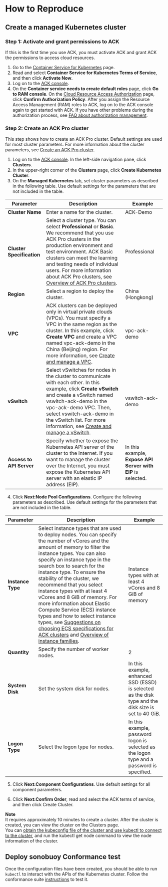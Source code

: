 # How to Reproduce

## Create a managed Kubernetes cluster

### Step 1: Activate and grant permissions to ACK
If this is the first time you use ACK, you must activate ACK and grant ACK the permissions to access cloud resources.
1. Go to the [Container Service for Kubernetes](https://common-buy-intl.alibabacloud.com/?spm=a2c63.p38356.0.0.2c55a81fNJeQ3d&commodityCode=csk_propayasgo_public_intl) page.
2. Read and select **Container Service for Kubernetes Terms of Service**, and then click **Activate Now**.
3. Log on to the [ACK console](https://cs.console.aliyun.com/?spm=a2c63.p38356.0.0.2c55a81fNJeQ3d).
4. On the **Container service needs to create default roles** page, click **Go to RAM console**. On the [Cloud Resource Access Authorization](https://ram.console.aliyun.com/?spm=a2c63.p38356.0.0.2c55a81fNJeQ3d#/role/authorize?request=%7B%22ReturnUrl%22:%22https:%2F%2Fcs.console.aliyun.com%2F%22,%22Service%22:%22CS%22,%22Requests%22:%7B%22request1%22:%7B%22RoleName%22:%22AliyunCSManagedLogRole%22,%22TemplateId%22:%22AliyunCSManagedLogRole%22%7D,%22request2%22:%7B%22RoleName%22:%22AliyunCSManagedCmsRole%22,%22TemplateId%22:%22AliyunCSManagedCmsRole%22%7D,%22request3%22:%7B%22RoleName%22:%22AliyunCSManagedCsiRole%22,%22TemplateId%22:%22AliyunCSManagedCsiRole%22%7D,%22request4%22:%7B%22RoleName%22:%22AliyunCSManagedVKRole%22,%22TemplateId%22:%22AliyunCSManagedVKRole%22%7D,%22request5%22:%7B%22RoleName%22:%22AliyunCSClusterRole%22,%22TemplateId%22:%22Cluster%22%7D,%22request6%22:%7B%22RoleName%22:%22AliyunCSServerlessKubernetesRole%22,%22TemplateId%22:%22ServerlessKubernetes%22%7D,%22request7%22:%7B%22RoleName%22:%22AliyunCSKubernetesAuditRole%22,%22TemplateId%22:%22KubernetesAudit%22%7D,%22request8%22:%7B%22RoleName%22:%22AliyunCSManagedNetworkRole%22,%22TemplateId%22:%22AliyunCSManagedNetworkRole%22%7D,%22request9%22:%7B%22RoleName%22:%22AliyunCSDefaultRole%22,%22TemplateId%22:%22Default%22%7D,%22request10%22:%7B%22RoleName%22:%22AliyunCSManagedKubernetesRole%22,%22TemplateId%22:%22ManagedKubernetes%22%7D,%22request11%22:%7B%22RoleName%22:%22AliyunCSManagedArmsRole%22,%22TemplateId%22:%22AliyunCSManagedArmsRole%22%7D%7D%7D) page, click **Confirm Authorization Policy**. After you assign the Resource Access Management (RAM) roles to ACK, log on to the ACK console again to get started with ACK. If you have other problems during the authorization process, see [FAQ about authorization management](https://www.alibabacloud.com/help/en/ack/ack-managed-and-ack-dedicated/user-guide/faq-about-authorization-management).

### Step 2: Create an ACK Pro cluster
This step shows how to create an ACK Pro cluster. Default settings are used for most cluster parameters. For more information about the cluster parameters, see [Create an ACK Pro cluster](https://www.alibabacloud.com/help/en/ack/ack-managed-and-ack-dedicated/user-guide/create-an-ack-managed-cluster-2#task-skz-qwk-qfb).
1. Log on to the [ACK console](https://cs.console.aliyun.com/?spm=a2c63.p38356.0.0.2c55a81fNJeQ3d). In the left-side navigation pane, click **Clusters**.
2. In the upper-right corner of the **Clusters** page, click **Create Kubernetes Cluster**.
3. On the **Managed Kubernetes** tab, set cluster parameters as described in the following table. Use default settings for the parameters that are not included in the table.

| **Parameter**  | **Description**  | **Example**      |
|---|---|------------------|
| **Cluster Name**  | Enter a name for the cluster.  | ACK-Demo         |
| **Cluster Specification**  | Select a cluster type. You can select **Professional** or **Basic**. We recommend that you use ACK Pro clusters in the production environment and test environment. ACK Basic clusters can meet the learning and testing needs of individual users. For more information about ACK Pro clusters, see [Overview of ACK Pro clusters](https://www.alibabacloud.com/help/en/ack/ack-managed-and-ack-dedicated/user-guide/overview-of-ack-pro-clusters#concept-2558837).| Professional     |
| **Region**  | Select a region to deploy the cluster.  | China (Hongkong) |
| **VPC**  | ACK clusters can be deployed only in virtual private clouds (VPCs). You must specify a VPC in the same region as the cluster. In this example, click **Create VPC** and create a VPC named vpc-ack-demo in the China (Beijing) region. For more information, see [Create and manage a VPC](https://www.alibabacloud.com/help/en/vpc/user-guide/create-and-manage-a-vpc#task-1012575).| vpc-ack-demo |
| **vSwitch**  | Select vSwitches for nodes in the cluster to communicate with each other. In this example, click **Create vSwitch** and create a vSwitch named vswitch-ack-demo in the vpc-ack-demo VPC. Then, select vswitch-ack-demo in the vSwitch list. For more information, see [Create and manage a vSwitch](https://www.alibabacloud.com/help/en/vpc/user-guide/create-and-manage-vswitch#task-1012575).| vswitch-ack-demo |
| **Access to API Server**  | Specify whether to expose the Kubernetes API server of the cluster to the Internet. If you want to manage the cluster over the Internet, you must expose the Kubernetes API server with an elastic IP address (EIP).  | In this example, **Expose API Server with EIP** is selected. |
4. Click **Next:Node Pool Configurations**. Configure the following parameters as described. Use default settings for the parameters that are not included in the table.

| **Parameter**  | **Description**  | **Example**  |
|---|---|---|
| **Instance Type**  | Select instance types that are used to deploy nodes. You can specify the number of vCores and the amount of memory to filter the instance types. You can also specify an instance type in the search box to search for the instance type. To ensure the stability of the cluster, we recommend that you select instance types with at least 4 vCores and 8 GiB of memory. For more information about Elastic Compute Service (ECS) instance types and how to select instance types, see [Suggestions on choosing ECS specifications for ACK clusters](https://www.alibabacloud.com/help/en/ecs/user-guide/overview-of-instance-families#concept-sx4-lxv-tdb) and [Overview of instance families](https://www.alibabacloud.com/help/en/ack/ack-managed-and-ack-dedicated/user-guide/select-ecs-instances-to-create-the-master-and-worker-nodes-of-an-ack-cluster#concept-yww-f2t-zfb).| Instance types with at least 4 vCores and 8 GiB of memory  |
| **Quantity**  | Specify the number of worker nodes.  | 2  |
| **System Disk**  | Set the system disk for nodes.  | In this example, enhanced SSD (ESSD) is selected as the disk type and the disk size is set to 40 GiB.  |
| **Logon Type**  | Select the logon type for nodes.  | In this example, password logon is selected as the logon type and a password is specified.  |

5. Click **Next:Component Configurations**. Use default settings for all component parameters.

6. Click **Next:Confirm Order**, read and select the ACK terms of service, and then click Create Cluster.

**Note**  
It requires approximately 10 minutes to create a cluster. After the cluster is created, you can view the cluster on the Clusters page.  
You can [obtain the kubeconfig file of the cluster and use kubectl to connect to the cluster](https://www.alibabacloud.com/help/en/ack/ack-managed-and-ack-dedicated/user-guide/obtain-the-kubeconfig-file-of-a-cluster-and-use-kubectl-to-connect-to-the-cluster#task-ubf-lhg-vdb), and run the kubectl get node command to view the node information of the cluster.
## Deploy sonobuoy Conformance test

Once the configuration files have been created, you should be able to run `kubectl` to interact with the APIs of the Kubernetes cluster. Follow the conformance suite [instructions](https://github.com/cncf/k8s-conformance/blob/master/instructions.md#running) to test it.
